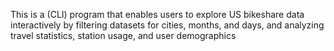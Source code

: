 This is a (CLI) program that enables users to explore US bikeshare data interactively by filtering datasets for cities, months, and days, and analyzing travel statistics, station usage, and user demographics
